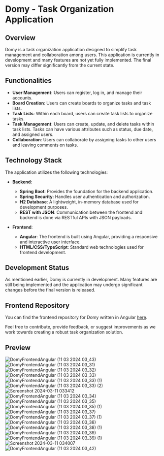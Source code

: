 # Domy - Task Organization Application

## Overview
Domy is a task organization application designed to simplify task management and collaboration among users. This application is currently in development and many features are not yet fully implemented. The final version may differ significantly from the current state.

## Functionalities
- **User Management**: Users can register, log in, and manage their accounts.
- **Board Creation**: Users can create boards to organize tasks and task lists.
- **Task Lists**: Within each board, users can create task lists to organize tasks.
- **Task Management**: Users can create, update, and delete tasks within task lists. Tasks can have various attributes such as status, due date, and assigned users.
- **Collaboration**: Users can collaborate by assigning tasks to other users and leaving comments on tasks.

## Technology Stack
The application utilizes the following technologies:

- **Backend**:
  - **Spring Boot**: Provides the foundation for the backend application.
  - **Spring Security**: Handles user authentication and authorization.
  - **H2 Database**: A lightweight, in-memory database used for development purposes.
  - **REST with JSON**: Communication between the frontend and backend is done via RESTful APIs with JSON payloads.

- **Frontend**:
  - **Angular**: The frontend is built using Angular, providing a responsive and interactive user interface.
  - **HTML/CSS/TypeScript**: Standard web technologies used for frontend development.

## Development Status
As mentioned earlier, Domy is currently in development. Many features are still being implemented and the application may undergo significant changes before the final version is released.

## Frontend Repository
You can find the frontend repository for Domy written in Angular [here](https://github.com/dominik24356/domy-frontend).

Feel free to contribute, provide feedback, or suggest improvements as we work towards creating a robust task organization solution.

## Preview
![DomyFrontendAngular (11 03 2024 03_43)](https://github.com/dominik24356/domy/assets/70453666/5e6d225e-3a9b-4a3b-b176-fed3ef773ee3)
![DomyFrontendAngular (11 03 2024 03_31)](https://github.com/dominik24356/domy/assets/70453666/f4d4760e-cc18-49f9-9ed2-6c1e349228b9)
![DomyFrontendAngular (11 03 2024 03_32)](https://github.com/dominik24356/domy/assets/70453666/60535172-3100-442d-8d10-363aea6d49ee)
![DomyFrontendAngular (11 03 2024 03_33)](https://github.com/dominik24356/domy/assets/70453666/914243dd-98a6-4831-9643-3ee18f8289da)
![DomyFrontendAngular (11 03 2024 03_33) (1)](https://github.com/dominik24356/domy/assets/70453666/6b2319fa-8fd4-4677-8f72-fa66b67d1010)
![DomyFrontendAngular (11 03 2024 03_33) (2)](https://github.com/dominik24356/domy/assets/70453666/6d0e9548-57d1-4d3b-8a8b-af700faca552)
![Screenshot 2024-03-11 033412](https://github.com/dominik24356/domy/assets/70453666/08538db5-d7e5-4dd5-b777-129db8864710)
![DomyFrontendAngular (11 03 2024 03_34)](https://github.com/dominik24356/domy/assets/70453666/5c3ff378-2d05-433d-b36a-2d50c73e83a6)
![DomyFrontendAngular (11 03 2024 03_35)](https://github.com/dominik24356/domy/assets/70453666/7ee2cfc1-8bf5-4848-a613-b43654ca66ef)
![DomyFrontendAngular (11 03 2024 03_35) (1)](https://github.com/dominik24356/domy/assets/70453666/0145f5b5-47d0-4944-95da-76d497ae9c7f)
![DomyFrontendAngular (11 03 2024 03_37)](https://github.com/dominik24356/domy/assets/70453666/d9816e62-2159-4230-bd27-c54402970173)
![DomyFrontendAngular (11 03 2024 03_37) (1)](https://github.com/dominik24356/domy/assets/70453666/d3788cec-b3cb-412b-9608-e429c1b8388b)
![DomyFrontendAngular (11 03 2024 03_38)](https://github.com/dominik24356/domy/assets/70453666/8c90b324-3f60-4c0a-8de9-7e3b50f4bc6b)
![DomyFrontendAngular (11 03 2024 03_38) (1)](https://github.com/dominik24356/domy/assets/70453666/7617fe32-0e18-4e8f-9206-fc046d38cba5)
![DomyFrontendAngular (11 03 2024 03_39)](https://github.com/dominik24356/domy/assets/70453666/a349a074-1d86-4492-917a-ca5ba5aaea8b)
![DomyFrontendAngular (11 03 2024 03_39) (1)](https://github.com/dominik24356/domy/assets/70453666/8db63b38-3cdc-4f34-b8c3-46d2301957eb)
![Screenshot 2024-03-11 034007](https://github.com/dominik24356/domy/assets/70453666/8496cec9-0b9c-412d-8403-8b4c8e619247)
![DomyFrontendAngular (11 03 2024 03_42)](https://github.com/dominik24356/domy/assets/70453666/251ac5aa-fb09-4c6d-86fd-c96fed09a65f)
